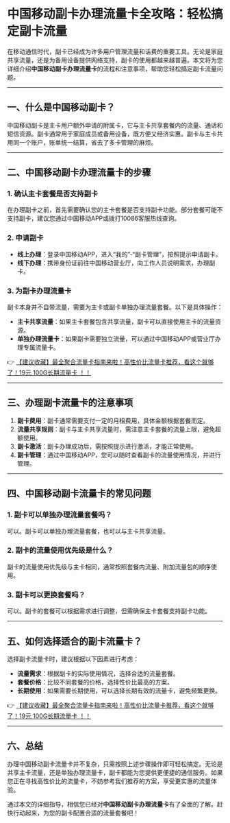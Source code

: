 # 中国移动副卡办理流量卡全攻略：轻松搞定副卡流量

在移动通信时代，副卡已经成为许多用户管理流量和话费的重要工具。无论是家庭共享流量，还是为备用设备提供网络支持，副卡的使用都越来越普遍。本文将为您详细介绍**中国移动副卡办理流量卡**的流程和注意事项，帮助您轻松搞定副卡流量问题。

---

## 一、什么是中国移动副卡？

中国移动副卡是主卡用户额外申请的附属卡，它与主卡共享套餐内的流量、通话和短信资源。副卡通常用于家庭成员或备用设备，既方便又经济实惠。副卡与主卡共用同一个账户，账单统一结算，省去了多卡管理的麻烦。

---

## 二、中国移动副卡办理流量卡的步骤

### 1. 确认主卡套餐是否支持副卡
在办理副卡之前，首先需要确认您的主卡套餐是否支持副卡功能。部分套餐可能不支持副卡，建议您通过中国移动APP或拨打10086客服热线查询。

### 2. 申请副卡
- **线上办理**：登录中国移动APP，进入“我的”-“副卡管理”，按照提示申请副卡。
- **线下办理**：携带身份证前往中国移动营业厅，向工作人员说明需求，办理副卡。

### 3. 为副卡办理流量卡
副卡本身并不自带流量，需要为主卡或副卡单独办理流量套餐。以下是具体操作：
- **主卡共享流量**：如果主卡套餐包含共享流量，副卡可以直接使用主卡的流量资源。
- **单独办理流量卡**：如果副卡需要独立流量，可以通过中国移动APP或营业厅办理专属流量卡。

👉 [【建议收藏】最全聚合流量卡指南来啦！高性价比流量卡推荐，看这个就够了！19元 100G长期流量卡 ！！](https://bit.ly/Liuliangka)

---

## 三、办理副卡流量卡的注意事项

1. **副卡费用**：副卡通常需要支付一定的月租费用，具体金额根据套餐而定。
2. **流量共享规则**：副卡与主卡共享流量时，需注意主卡套餐的流量上限，避免超额使用。
3. **副卡激活**：副卡办理成功后，需按照提示进行激活，才能正常使用。
4. **副卡管理**：通过中国移动APP，您可以随时查看副卡的流量使用情况，并进行管理。

---

## 四、中国移动副卡流量卡的常见问题

### 1. 副卡可以单独办理流量套餐吗？
可以。副卡可以单独办理流量套餐，也可以与主卡共享流量。

### 2. 副卡的流量使用优先级是什么？
副卡的流量使用优先级与主卡相同，通常按照套餐内流量、附加流量包的顺序使用。

### 3. 副卡可以更换套餐吗？
可以。副卡的套餐可以根据需求进行调整，但需确保主卡套餐支持副卡功能。

---

## 五、如何选择适合的副卡流量卡？

选择副卡流量卡时，建议根据以下因素进行考虑：
- **流量需求**：根据副卡的实际使用情况，选择合适的流量套餐。
- **套餐价格**：比较不同套餐的价格，选择性价比最高的方案。
- **长期使用**：如果需要长期使用，可以选择长期有效的流量卡，避免频繁更换。

👉 [【建议收藏】最全聚合流量卡指南来啦！高性价比流量卡推荐，看这个就够了！19元 100G长期流量卡 ！！](https://bit.ly/Liuliangka)

---

## 六、总结

办理中国移动副卡流量卡并不复杂，只需按照上述步骤操作即可轻松搞定。无论是共享主卡流量，还是单独办理流量卡，副卡都能为您提供更便捷的通信服务。如果您正在寻找高性价比的流量卡，不妨参考我们推荐的方案，享受更实惠的流量体验。

通过本文的详细指导，相信您已经对**中国移动副卡办理流量卡**有了全面的了解。赶快行动起来，为您的副卡配置合适的流量套餐吧！